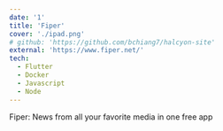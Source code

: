 ```yaml
---
date: '1'
title: 'Fiper'
cover: './ipad.png'
# github: 'https://github.com/bchiang7/halcyon-site'
external: 'https://www.fiper.net/'
tech:
  - Flutter
  - Docker
  - Javascript
  - Node
---
```


Fiper: News from all your favorite media in one free app
